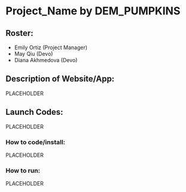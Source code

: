# Project_Name by DEM_PUMPKINS

## Roster:
* Emily Ortiz (Project Manager)
* May Qiu (Devo)
* Diana Akhmedova (Devo)

## Description of Website/App:
PLACEHOLDER

## Launch Codes:
PLACEHOLDER

### How to code/install:
PLACEHOLDER

### How to run:
PLACEHOLDER
